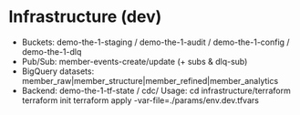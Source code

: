 # Infrastructure (dev)
- Buckets: demo-the-1-staging / demo-the-1-audit / demo-the-1-config / demo-the-1-dlq
- Pub/Sub: member-events-create/update (+ subs & dlq-sub)
- BigQuery datasets: member_raw|member_structure|member_refined|member_analytics
- Backend: demo-the-1-tf-state / cdc/
Usage:
  cd infrastructure/terraform
  terraform init
  terraform apply -var-file=./params/env.dev.tfvars
